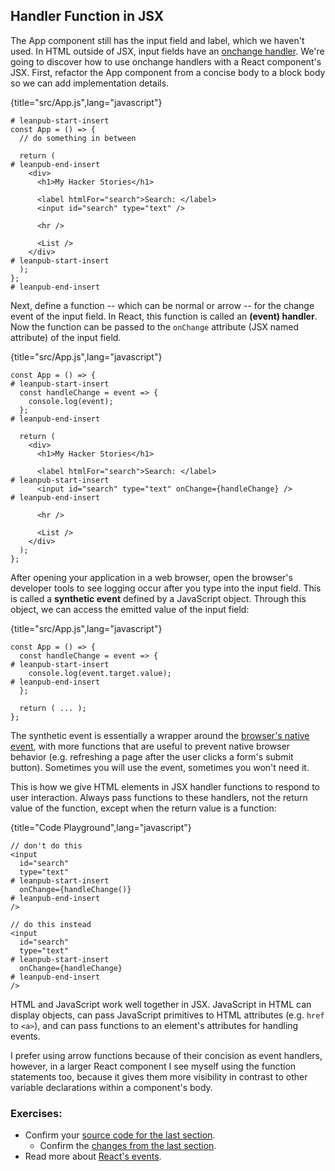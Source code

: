 ## Handler Function in JSX

The App component still has the input field and label, which we haven't used. In HTML outside of JSX, input fields have an [onchange handler](https://developer.mozilla.org/en-US/docs/Web/API/GlobalEventHandlers/onchange). We're going to discover how to use onchange handlers with a React component's JSX. First, refactor the App component from a concise body to a block body so we can add implementation details.

{title="src/App.js",lang="javascript"}
~~~~~~~
# leanpub-start-insert
const App = () => {
  // do something in between

  return (
# leanpub-end-insert
    <div>
      <h1>My Hacker Stories</h1>

      <label htmlFor="search">Search: </label>
      <input id="search" type="text" />

      <hr />

      <List />
    </div>
# leanpub-start-insert
  );
};
# leanpub-end-insert
~~~~~~~

Next, define a function -- which can be normal or arrow -- for the change event of the input field. In React, this function is called an **(event) handler**. Now the function can be passed to the `onChange` attribute (JSX named attribute) of the input field.

{title="src/App.js",lang="javascript"}
~~~~~~~
const App = () => {
# leanpub-start-insert
  const handleChange = event => {
    console.log(event);
  };
# leanpub-end-insert

  return (
    <div>
      <h1>My Hacker Stories</h1>

      <label htmlFor="search">Search: </label>
# leanpub-start-insert
      <input id="search" type="text" onChange={handleChange} />
# leanpub-end-insert

      <hr />

      <List />
    </div>
  );
};
~~~~~~~

After opening your application in a web browser, open the browser's developer tools to see logging occur after you type into the input field. This is called a **synthetic event** defined by a JavaScript object. Through this object, we can access the emitted value of the input field:

{title="src/App.js",lang="javascript"}
~~~~~~~
const App = () => {
  const handleChange = event => {
# leanpub-start-insert
    console.log(event.target.value);
# leanpub-end-insert
  };

  return ( ... );
};
~~~~~~~

The synthetic event is essentially a wrapper around the [browser's native event](https://developer.mozilla.org/en-US/docs/Web/Events), with more functions that are useful to prevent native browser behavior (e.g. refreshing a page after the user clicks a form's submit button). Sometimes you will use the event, sometimes you won't need it.

This is how we give HTML elements in JSX handler functions to respond to user interaction. Always pass functions to these handlers, not the return value of the function, except when the return value is a function:

{title="Code Playground",lang="javascript"}
~~~~~~~
// don't do this
<input
  id="search"
  type="text"
# leanpub-start-insert
  onChange={handleChange()}
# leanpub-end-insert
/>

// do this instead
<input
  id="search"
  type="text"
# leanpub-start-insert
  onChange={handleChange}
# leanpub-end-insert
/>
~~~~~~~

HTML and JavaScript work well together in JSX. JavaScript in HTML can display objects, can pass JavaScript primitives to HTML attributes (e.g. `href` to `<a>`), and can pass functions to an element's attributes for handling events.

I prefer using arrow functions because of their concision as event handlers, however, in a larger React component I see myself using the function statements too, because it gives them more visibility in contrast to other variable declarations within a component's body.

### Exercises:

* Confirm your [source code for the last section](https://codesandbox.io/s/github/the-road-to-learn-react/hacker-stories/tree/hs/Handler-Function-in-JSX).
  * Confirm the [changes from the last section](https://github.com/the-road-to-learn-react/hacker-stories/compare/hs/React-Component-Definition...hs/Handler-Function-in-JSX?expand=1).
* Read more about [React's events](https://reactjs.org/docs/events.html).